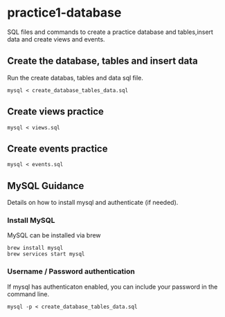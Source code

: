 # practice1-database

SQL files and commands to create a practice database and tables,insert data and create views and events.

## Create the database, tables and insert data

Run the create databas, tables and data sql file.

```
mysql < create_database_tables_data.sql
```

## Create views practice

```
mysql < views.sql
```

## Create events practice

```
mysql < events.sql
```

## MySQL Guidance

Details on how to install mysql and authenticate (if needed).

### Install MySQL

MySQL can be installed via brew

```
brew install mysql
brew services start mysql
```

### Username / Password authentication

If mysql has authenticaton enabled, you can include your password in the command line.

```
mysql -p < create_database_tables_data.sql
```

